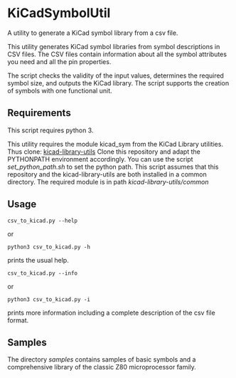 # KiCadSymbolUtil

A utility to generate a KiCad symbol library from a csv file.

This utility generates KiCad symbol libraries from symbol descriptions in CSV files.
The CSV files contain information about all the symbol attributes you need and all
the pin properties.

The script checks the validity of the input values, determines the required symbol
size, and outputs the KiCad library. The script supports the creation of symbols
with one functional unit.

## Requirements

This script requires python 3.

This utility requires the module kicad_sym
from the KiCad Library utilities.
Thus clone:
[kicad-library-utils](https://gitlab.com/kicad/libraries/kicad-library-utils.git)
Clone this repository and adapt the PYTHONPATH environment accordingly.
You can use the script *set_python_path.sh* to set the python path. This script 
assumes that this repository and the kicad-library-utils are both installed in a
common directory. The required module is in path *kicad-library-utils/common*

## Usage

    csv_to_kicad.py --help
or

    python3 csv_to_kicad.py -h

prints the usual help.

    csv_to_kicad.py --info
or

    python3 csv_to_kicad.py -i

prints more information including a complete description of the csv file format.

## Samples

The directory *samples* contains samples of basic symbols and a comprehensive library of the classic Z80 microprocessor family.